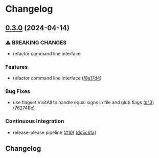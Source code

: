 # Changelog

## [0.3.0](https://github.com/bluebrown/go-template-cli/compare/v0.2.0...v0.3.0) (2024-04-14)


### ⚠ BREAKING CHANGES

* refactor command line interface

### Features

* refactor command line interface ([f8a17d4](https://github.com/bluebrown/go-template-cli/commit/f8a17d4b848f82374049f575c2814f8f1eddfce3))


### Bug Fixes

* use flagset.VisitAll to handle equal signs in file and glob flags ([#13](https://github.com/bluebrown/go-template-cli/issues/13)) ([762748e](https://github.com/bluebrown/go-template-cli/commit/762748e27b0799419f467652384202a3e39b0ae6))


### Continuous Integration

* release-please pipeline ([#10](https://github.com/bluebrown/go-template-cli/issues/10)) ([dc5c6fa](https://github.com/bluebrown/go-template-cli/commit/dc5c6fa7f5cd497367548c2997c601033abab76b))

## Changelog
